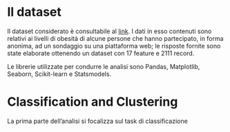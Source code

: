 # Il dataset

Il dataset considerato è consultabile al [link](https://www.kaggle.com/datasets/aravindpcoder/obesity-or-cvd-risk-classifyregressorcluster/data). 
I dati in esso contenuti sono relativi ai livelli di obesità di alcune persone che hanno partecipato, in forma anonima, ad un sondaggio su una piattaforma web; le risposte fornite sono state elaborate ottenendo un dataset con 17 feature e 2111 record.

Le librerie utilizzate per condurre le analisi sono Pandas, Matplotlib, Seaborn, Scikit-learn e Statsmodels.

# Classification and Clustering

La prima parte dell’analisi si focalizza sul task di classificazione 
